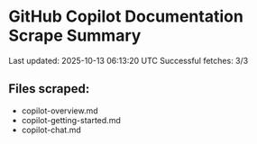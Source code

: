 # GitHub Copilot Documentation Scrape Summary

Last updated: 2025-10-13 06:13:20 UTC
Successful fetches: 3/3

## Files scraped:
- copilot-overview.md
- copilot-getting-started.md
- copilot-chat.md
